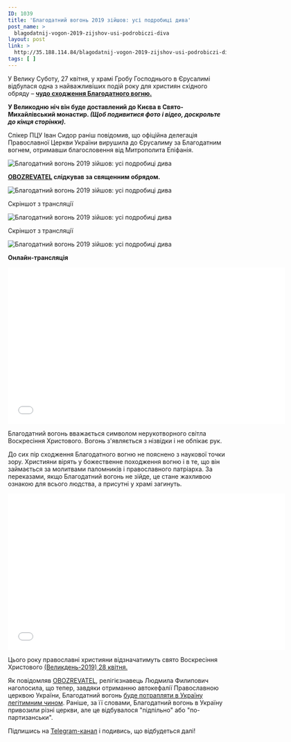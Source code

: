 ```yaml
---
ID: 1039
title: 'Благодатний вогонь 2019 зійшов: усі подробиці дива'
post_name: >
  blagodatnij-vogon-2019-zijshov-usi-podrobiczi-diva
layout: post
link: >
  http://35.188.114.84/blagodatnij-vogon-2019-zijshov-usi-podrobiczi-diva/
tags: [ ]
---
```

 <p>У Велику Суботу, 27 квітня, у храмі Гробу Господнього в Єрусалимі відбулася одна з найважливіших подій року для християн східного обряду – <a href="https://www.obozrevatel.com/society/blagodatnyij-ogon-2019-soshel-video-i-foto-pashalnogo-chuda.htm" target="_blank" rel="noopener noreferrer"><strong>чудо сходження Благодатного вогню.</strong></a></p>
<p><strong>У Великодню ніч він буде доставлений до Києва в Свято-Михайлівський монастир. <em>(Щоб подивитися фото і відео, доскрольте до кінця сторінки).</em></strong></p>
<p>Спікер ПЦУ Іван Сидор раніш повідомив, що офіційна делегація Православної Церкви України вирушила до Єрусалиму за Благодатним вогнем, отримавши благословення від Митрополита Епіфанія.</p> <div class="inline-img">
<div class="inline-img__wrap-img">
<p><img class="inline-img__img" src="https://www.obozrevatel.com/assets/img/lazybg.png" alt="Благодатний вогонь 2019 зійшов: усі подробиці дива" data-src="https://i.obozrevatel.com/2019/4/27/gettyimages-168014304.jpg" data-large-src="https://i.obozrevatel.com/2019/4/27/gettyimages-168014304.jpg"></p>
</div>
</div>
<p><strong><a href="https://www.obozrevatel.com/ukr/" target="_blank" rel="noopener noreferrer">OBOZREVATEL</a> слідкував за священним обрядом.</strong></p>
<div class="inline-gallery">
<div class="slide" readability="6"><img src="https://www.obozrevatel.com/assets/img/lazybg.png" alt="Благодатний вогонь 2019 зійшов: усі подробиці дива" data-src="https://i.obozrevatel.com/gallery/2019/4/27/996cae7f947396d0db702b5b9c52d853.jpg" data-large-src="https://i.obozrevatel.com/gallery/2019/4/27/996cae7f947396d0db702b5b9c52d853.jpg"><div class="img-source" readability="7">
<p>Скріншот з трансляції</p>
</div>
</div>
</div>
<div class="inline-gallery">
<div class="slide" readability="6"><img src="https://www.obozrevatel.com/assets/img/lazybg.png" alt="Благодатний вогонь 2019 зійшов: усі подробиці дива" data-src="https://i.obozrevatel.com/gallery/2019/4/27/d2383903ac5c015432c5ae7d8382f1bc.jpg" data-large-src="https://i.obozrevatel.com/gallery/2019/4/27/d2383903ac5c015432c5ae7d8382f1bc.jpg"><div class="img-source" readability="7">
<p>Скріншот з трансляції</p>
</div>
</div>
</div>
<div class="inline-gallery">
<div class="slide"><img src="https://www.obozrevatel.com/assets/img/lazybg.png" alt="Благодатний вогонь 2019 зійшов: усі подробиці дива" data-src="https://i.obozrevatel.com/gallery/2019/4/27/photo2019-04-2714-38-42.jpg" data-large-src="https://i.obozrevatel.com/gallery/2019/4/27/photo2019-04-2714-38-42.jpg"></div>
</div>
<p><strong>Онлайн-трансляція</strong></p>
<p class="news-full__text-embed"><iframe frameborder="0" height="360" src="/assets/img/lazybg.png" width="640" data-src="https://www.youtube.com/embed/run97X1OoA0">[embedded content]</iframe></p>
<p>Благодатний вогонь вважається символом нерукотворного світла Воскресіння Христового. Вогонь з'являється з нізвідки і не обпікає рук.</p>
<p>До сих пір сходження Благодатного вогню не пояснено з наукової точки зору. Християни вірять у божественне походження вогню і в те, що він займається за молитвами паломників і православного патріарха. За переказами, якщо Благодатний вогонь не зійде, це стане жахливою ознакою для всього людства, а присутні у храмі загинуть.</p>
<p class="news-full__text-embed"><iframe frameborder="0" height="360" src="/assets/img/lazybg.png" width="640" data-src="https://www.youtube.com/embed/Yo-z614LwFQ">[embedded content]</iframe></p>
<p>Цього року православні християни відзначатимуть свято Воскресіння Христового <a href="https://www.obozrevatel.com/ukr/food/news/velikden-2019-poradi-retsepti-i-lajfhak-pidgotovki-do-svyata.htm" target="_blank" rel="noopener noreferrer">(Великдень-2019) 28 квітня.</a></p> <p>Як повідомляв <a href="https://www.obozrevatel.com/ukr/" target="_blank" rel="noopener noreferrer">OBOZREVATEL</a>, релігієзнавець Людмила Филипович наголосила, що тепер, завдяки отриманню автокефалії Православною церквою України, Благодатний вогонь <a href="https://www.obozrevatel.com/ukr/tv/pributtya-blagodatnogo-vognyu-do-kieva-kanonichnist-obryadu-poyasnila-religieznavets.htm" target="_blank" rel="noopener noreferrer">буде потрапляти в Україну легітимним чином</a>. Раніше, за її словами, Благодатний вогонь в Україну привозили різні церкви, але це відбувалося "підпільно" або "по-партизанськи".</p>
<p>Підпишись на <a href="https://bit.ly/2Df2HZD" class="telegram-promo" target="_blank" rel="noopener noreferrer">Telegram-канал</a> і подивись, що відбудеться далі!</p> 